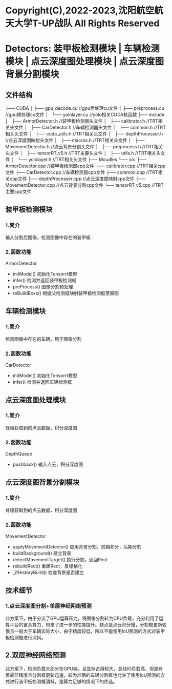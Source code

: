 # Copyright(C),2022-2023,沈阳航空航天大学T-UP战队 All Rights Reserved

# Detectors: 装甲板检测模块 | 车辆检测模块 | 点云深度图处理模块 | 点云深度图背景分割模块

## 文件结构

├── CUDA
│   ├── gpu_decode.cu       	//gpu后处理cu文件
│   ├── preprocess.cu       	//gpu预处理cu文件
│   └── yololayer.cu        		//yolo相关CUDA核函数
├── include
│   ├── ArmorDetector.h		//装甲板检测器头文件
│   ├── calibrator.h			//TRT相关头文件
│   ├── CarDetector.h		//车辆检测器头文件
│   ├── common.h			//TRT相关头文件
│   ├── cuda_utils.h			//TRT相关头文件
│   ├── depthProcesser.h		//点云深度图映射头文件
│   ├── macros.h			//TRT相关头文件
│   ├── MovementDetector.h	//点云背景分割头文件
│   ├── preprocess.h		//TRT相关头文件
│   ├── tensorRT_v5.h		//TRT主要头文件
│   ├── utils.h				//TRT相关头文件
│   └── yololayer.h			//TRT相关头文件
├── Moudles
└── src
     ├── ArmorDetector.cpp	//装甲板检测器cpp文件
     ├── calibrator.cpp		//TRT相关cpp文件
     ├── CarDetector.cpp		//车辆检测器cpp文件
     ├── common.cpp		//TRT相关cpp文件
     ├── depthProcesser.cpp	//点云深度图映射cpp文件
     ├── MovementDetector.cpp	//点云背景分割cpp文件
     └── tensorRT_v5.cpp		//TRT主要cpp文件

## 装甲板检测模块

### 1.简介

输入分割后图像，检测图像中存在的装甲板

### 2.函数功能

ArmorDetector

* initModel() 初始化Tensorrt模型
* infer() 检测并返回装甲板检测框
* preProcess() 图像分割预处理
* reBuildBoxs() 根据父检测框映射装甲板检测框至原图

## 车辆检测模块

### 1.简介

检测图像中存在的车辆，用于图像分割

### 2.函数功能

CarDetector

* initModel() 初始化Tensorrt模型
* infer() 检测并返回车辆检测框

## 点云深度图处理模块

### 1.简介

处理获取到的点云数据，积分深度图

### 2.函数功能

DepthQueue

* pushback() 输入点云，积分深度图

## 点云深度图背景分割模块

### 1.简介

处理获取到的点云数据，积分深度图

### 2.函数功能

MovementDetector

* applyMovementDetector() 应用背景分割，前期积分，后期分割
* buildBackground() 建立背景
* detectMovementTarget() 执行分割，返回Rect
* rebuildRect() 重建Rect，反栅格化
* _ifHistoryBuild() 检查背景是否建立

## 技术细节

### 1.点云深度图分割+单层神经网络预测

此方案下，由于分流了GPU运算压力，将图像分割转为CPU负载，充分利用了运算平台的富余算力，带来了进一步的性能提升。缺点是点云积分慢，分割框更新较慢且一般大于车辆实际大小，由于精度较低，所以不能使用IoU预测的方式对装甲板检测框进行消抖。

## 2.双层神经网络预测

此方案下，检测负载大部分在GPU端，且显存占用较大，总线IO负载高，但是有着最佳精度且分割框更新迅速，较为准确的车辆分割框也允许了使用IoU预测的方式进行装甲板检测框消抖，是算力足够的情况下的优选。
